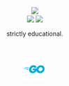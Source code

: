<div id="header" align="center">
  <img src="https://media.giphy.com/media/kzoK6E2zmIVoI/giphy.gif" width="200"/>
</div>
<div id="badges" align="center">
  <img src="https://img.shields.io/badge/-website-64824e" />
  <img src="https://img.shields.io/badge/-blog-d17f79" />
</div>
<div id="information" align="center">
<p>strictly educational.</p>
</div>
<br>
<br>

<div id="languages" align="center">
  <img src="https://github.com/devicons/devicon/blob/master/icons/go/go-original-wordmark.svg" title="Go" alt="Go" width="50" height="50"/>&nbsp;
</div>
<!---
https://github.com/devicons/devicon/tree/master/icons
-->
